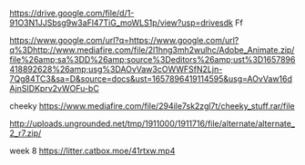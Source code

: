 https://drive.google.com/file/d/1-91O3N1JJSbsg9w3aFl47TiG_moWLS1p/view?usp=drivesdk Ff 


https://www.google.com/url?q=https://www.google.com/url?q%3Dhttp://www.mediafire.com/file/2l1hng3mh2wulhc/Adobe_Animate.zip/file%26amp;sa%3DD%26amp;source%3Deditors%26amp;ust%3D1657896418892628%26amp;usg%3DAOvVaw3cOWWFSfN2Ljn-7Qg84TC3&sa=D&source=docs&ust=1657896419114595&usg=AOvVaw16dAjnSIDKprv2vWOFu-bC


cheeky https://www.mediafire.com/file/294ile7sk2zgl7t/cheeky_stuff.rar/file


http://uploads.ungrounded.net/tmp/1911000/1911716/file/alternate/alternate_2_r7.zip/


week 8 https://litter.catbox.moe/41rtxw.mp4
